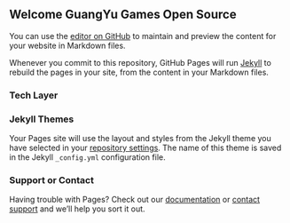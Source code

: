 ## Welcome GuangYu Games Open Source

You can use the [editor on GitHub](https://github.com/gy-games/gy-games.github.io/edit/master/README.md) to maintain and preview the content for your website in Markdown files.

Whenever you commit to this repository, GitHub Pages will run [Jekyll](https://jekyllrb.com/) to rebuild the pages in your site, from the content in your Markdown files.

###  Tech Layer


### Jekyll Themes

Your Pages site will use the layout and styles from the Jekyll theme you have selected in your [repository settings](https://github.com/gy-games/gy-games.github.io/settings). The name of this theme is saved in the Jekyll `_config.yml` configuration file.

### Support or Contact

Having trouble with Pages? Check out our [documentation](https://help.github.com/categories/github-pages-basics/) or [contact support](https://github.com/contact) and we’ll help you sort it out.
